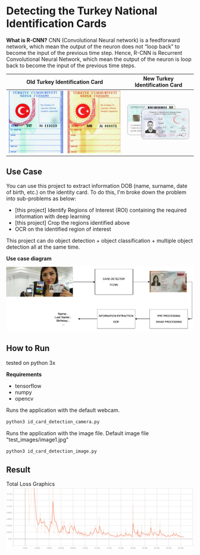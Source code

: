 # Detecting the Turkey National Identification Cards



**What is R-CNN?** CNN (Convolutional Neural network) is a feedforward network, which mean the output of the neuron does not “loop back” to become the input of the previous time step. Hence, R-CNN is Recurrent Convolutional Neural Network, which mean the output of the neuron is loop back to become the input of the previous time steps.


| Old Turkey Identification Card  | New Turkey Identification Card   |
|---|---|
| ![Old](./static/old_card.jpg "Old")  | ![new](./static/new_card.png "new")  |



## Use Case

You can use this project to extract information DOB (name, surname, date of birth, etc.) on the identity card. To do this, I'm broke down the problem into sub-problems as below:

- [this project] Identify Regions of Interest (ROI) containing the required information with deep learning
- [this project] Crop the regions identified above
- OCR on the identified region of interest

This project can do object detection + object classification + multiple object detection all at the same time.

**Use case diagram**

![UseCase](./static/usecase.png "UseCase")


## How to Run

tested on python 3x

**Requirements**

- tensorflow 
- numpy
- opencv

Runs the application with the default webcam.

```python
python3 id_card_detection_camera.py
```


Runs the application with the image file. Default image file "test_images/image1.jpg"

```python
python3 id_card_detection_image.py
```

## Result

Total  Loss Graphics
![Loss](./static/total_loss.png "Loss")




